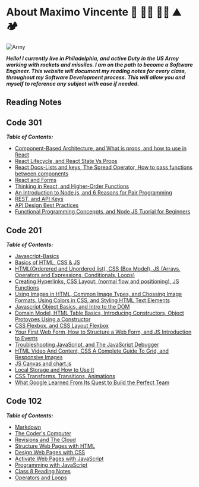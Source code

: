 # About Maximo Vincente 🚀 👨‍💻 🚣‍♂️ ⛰️ 🏕️

![Army](https://user-images.githubusercontent.com/103771906/182265368-b468a297-35e7-43de-800a-8a25b149c09a.jpg)

***Hello! I currently live in Philadelphia, and active Duty in the US Army working with rockets and missiles. I am on the path to become a Software Engineer. This website will document my reading notes for every class, throughout my Software Development process. This will allow you and myself to reference any subject with ease if needed.***

## Reading Notes

## Code 301

***Table of Contents:***

- [Component-Based Architecture, and What is props, and how to use in React](https://maximovincente.github.io/reading-notes/class-1)
- [React Lifecycle, and React State Vs Props](https://maximovincente.github.io/reading-notes/class-2)
- [React Docs-Lists and keys, The Spread Operator, How to pass functions between components](https://maximovincente.github.io/reading-notes/class-3)
- [React and Forms](https://maximovincente.github.io/reading-notes/class-4)
- [Thinking in React, and Higher-Order Functions](https://maximovincente.github.io/reading-notes/class-5)
- [An Introduction to Node.js, and 6 Reasons for Pair Programming](https://maximovincente.github.io/reading-notes/class-6)
- [REST, and API Keys](https://maximovincente.github.io/reading-notes/class-7)
- [API Design Best Practices](https://maximovincente.github.io/reading-notes/class-8)
- [Functional Programming Conceppts, and Node JS Tuorial for Beginners](https://maximovincente.github.io/reading-notes/class-9)

## Code 201

***Table of Contents:***

- [Javascript-Basics](https://maximovincente.github.io/reading-notes/class-01)
- [Basics of HTML, CSS & JS](https://maximovincente.github.io/reading-notes/class-02)
- [HTML(Orderered and Unordered list), CSS (Box Model), JS (Arrays, Operators and Expressions, Conditionals, Loops)](https://maximovincente.github.io/reading-notes/class-03)
- [Creating Hyperlinks, CSS Layout: (normal flow and positioning), JS Functions](https://maximovincente.github.io/reading-notes/class-04)
- [Using Images in HTML, Common Image Types, and Chossing Image Formats. Using Colors in CSS, and Styling HTML Text Elements](https://maximovincente.github.io/reading-notes/class-05)
- [Javascript Object Basics, and Intro to the DOM](https://maximovincente.github.io/reading-notes/class-06)
- [Domain Model, HTML Table Basics, Introducing Constructors, Object Protoypes Using a Constructor](https://maximovincente.github.io/reading-notes/class-07)
- [CSS Flexbox, and CSS Layout Flexbox](https://maximovincente.github.io/reading-notes/class-08)
- [Your First Web Form, How to Structure a Web Form, and JS Introduction to Events](https://maximovincente.github.io/reading-notes/class-09)
- [Troubleshooting JavaScript, and The JavaScript Debugger](https://maximovincente.github.io/reading-notes/class-10)
- [HTML Video And Content, CSS A Complete Guide To Grid, and Responsive Images](https://maximovincente.github.io/reading-notes/class-11)
- [JS Canvas and chart.js](https://maximovincente.github.io/reading-notes/class-12)
- [Local Storage and How to Use It](https://maximovincente.github.io/reading-notes/class-13)
- [CSS Transforms, Transitions, Animations](https://maximovincente.github.io/reading-notes/class-14a)
- [What Google Learned From Its Quest to Build the Perfect Team](https://maximovincente.github.io/reading-notes/class-14b)

## Code 102

***Table of Contents:***

- [Markdown](https://maximovincente.github.io/reading-notes/Markdown)
- [The Coder's Computer](https://maximovincente.github.io/reading-notes/class2)
- [Revisions and The Cloud](https://maximovincente.github.io/reading-notes/class3)
- [Structure Web Pages with HTML](https://maximovincente.github.io/reading-notes/class4)
- [Design Web Pages with CSS](https://maximovincente.github.io/reading-notes/class5)
- [Activate Web Pages with JavaScript](https://maximovincente.github.io/reading-notes/class6)
- [Programming with JavaScript](https://maximovincente.github.io/reading-notes/class7)
- [Class 8 Reading Notes](https://maximovincente.github.io/reading-notes/class8)
- [Operators and Loops](https://github.com/MaximoVincente/)

